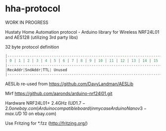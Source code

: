hha-protocol
============
WORK IN PROGRESS

Hustaty Home Automation protocol - Arduino library for Wireless NRF24L01 and AES128 (utilizing 3rd party libs)

32 byte protocol definition

```cpp
|-----------------------------------------------------------------------------------------------------------------------------------------------------|
| 0 | 1 | 2 | 3 | 4 | 5 | 6 | 7 | 8 | 9 | 10 | 11 | 12 | 13 | 14 | 15 | 16 | 17 | 18 | 19 | 20 | 21 | 22 | 23 | 24 | 25 | 26 | 27 | 28 | 29 | 30 | 31 |
|-----------------------------------------------------------------------------------------------------------------------------------------------------|
|RecAddr|SndAddr|TTL| Unused                                          | AES 128 encrypted data                                                        |
|-----------------------------------------------------------------------------------------------------------------------------------------------------|
```

AESLib re-used from
https://github.com/DavyLandman/AESLib

Mirf
https://github.com/aaronds/arduino-nrf24l01.git

Hardware
NRF24L01+ 2.4GHz (U$D 1.7 - 2.0 on ebay.com)
Arduino compatible board (in my case Arduino Nano v3 - max. U$D 10 on ebay.com)

Use Fritzing for *.fzz (http://fritzing.org/) 
